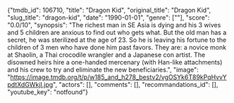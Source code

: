 {"tmdb_id": 106710, "title": "Dragon Kid", "original_title": "Dragon Kid", "slug_title": "dragon-kid", "date": "1990-01-01", "genre": [""], "score": "0.0/10", "synopsis": "The richest man in SE Asia is dying and his 3 wives and 5 children are anxious to find out who gets what.  But the old man has a secret, he was sterilized at the age of 23.  So he is leaving his fortune to the children of 3 men who have done him past favors.  They are: a novice monk at Shaolin, a Thai crocodile wrangler and a Japanese con artist.  The disowned heirs hire a one-handed mercenary (with Han-like attachments) and his crew to try and eliminate the new beneficiaries.", "image": "https://image.tmdb.org/t/p/w185_and_h278_bestv2/vgOSYk6T89kPqHvvYpdtXdGWkjI.jpg", "actors": [], "comments": [], "recommandations_id": [], "youtube_key": "notfound"}